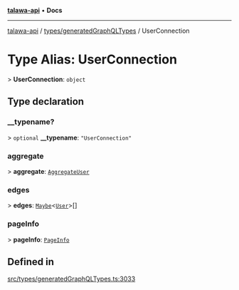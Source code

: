[**talawa-api**](../../../README.md) • **Docs**

***

[talawa-api](../../../modules.md) / [types/generatedGraphQLTypes](../README.md) / UserConnection

# Type Alias: UserConnection

\> **UserConnection**: `object`

## Type declaration

### \_\_typename?

\> `optional` **\_\_typename**: `"UserConnection"`

### aggregate

\> **aggregate**: [`AggregateUser`](AggregateUser.md)

### edges

\> **edges**: [`Maybe`](Maybe.md)\<[`User`](User.md)\>[]

### pageInfo

\> **pageInfo**: [`PageInfo`](PageInfo.md)

## Defined in

[src/types/generatedGraphQLTypes.ts:3033](https://github.com/PalisadoesFoundation/talawa-api/blob/a6e7ac91b581c9109559657faf0f934f3eb41fe7/src/types/generatedGraphQLTypes.ts#L3033)
